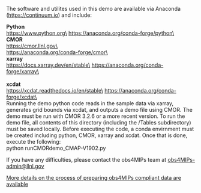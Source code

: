 
The software and utilites used in this demo are available via Anaconda (https://continuum.io) and include: 

**Python**\
https://www.python.org\
https://anaconda.org/conda-forge/python\
\
**CMOR**\
https://cmor.llnl.gov\  
https://anaconda.org/conda-forge/cmor\
\
**xarray**\
https://docs.xarray.dev/en/stable\
https://anaconda.org/conda-forge/xarray\   
\
**xcdat**\
https://xcdat.readthedocs.io/en/stable\
https://anaconda.org/conda-forge/xcdat\
\
Running the demo python code reads in the sample data via xarray, generates grid bounds via xcdat, and outputs a demo file using CMOR.  The demo must be run with CMOR 3.2.6 or a more recent version.  To run the demo file, all contents of this directory (including the /Tables subdirectory) must be saved locally. Before executing the code, a conda envirnment must be created including python, CMOR, xarray and xcdat.  Once that is done, execute the following:    
python runCMORdemo_CMAP-V1902.py

If you have any difficulties, please contact the obs4MIPs team at obs4MIPs-admin@llnl.gov

[More details on the process of preparing obs4MIPs compliant data are available](https://github.com/PCMDI/obs4MIPs-cmor-tables/tree/master/inputs/README.md)




